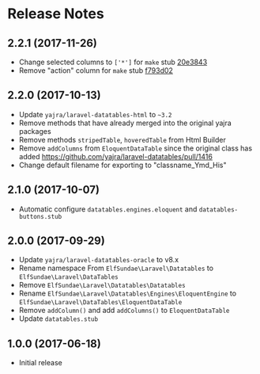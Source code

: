 # Release Notes

## 2.2.1 (2017-11-26)

- Change selected columns to `['*']` for `make` stub [20e3843](https://github.com/ElfSundae/laravel-datatables/commit/20e3843cc258b182155daf5cc1267ab34ba95267)
- Remove "action" column for `make` stub [f793d02](https://github.com/ElfSundae/laravel-datatables/commit/f793d02e643f915528fcae68dc16b5dbc32c4382)

## 2.2.0 (2017-10-13)

- Update `yajra/laravel-datatables-html` to `~3.2`
- Remove methods that have already merged into the original yajra packages
- Remove methods `stripedTable`, `hoveredTable` from Html Builder
- Remove `addColumns` from `EloquentDataTable` since the original class has added https://github.com/yajra/laravel-datatables/pull/1416
- Change default filename for exporting to "classname_Ymd_His"

## 2.1.0 (2017-10-07)

- Automatic configure `datatables.engines.eloquent` and `datatables-buttons.stub`

## 2.0.0 (2017-09-29)

- Update `yajra/laravel-datatables-oracle` to v8.x
- Rename namespace From `ElfSundae\Laravel\Datatables` to `ElfSundae\Laravel\DataTables`
- Remove `ElfSundae\Laravel\Datatables\Datatables`
- Rename `ElfSundae\Laravel\Datatables\Engines\EloquentEngine` to `ElfSundae\Laravel\DataTables\EloquentDataTable`
- Remove `addColumn()` and add `addColumns()` to `EloquentDataTable`
- Update `datatables.stub`

## 1.0.0 (2017-06-18)

- Initial release

